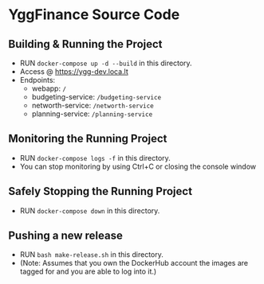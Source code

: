 # YggFinance Source Code

## Building & Running the Project

- RUN `docker-compose up -d --build` in this directory.
- Access @ <https://ygg-dev.loca.lt>
- Endpoints:
  - webapp:             `/`
  - budgeting-service:  `/budgeting-service`
  - networth-service:   `/networth-service`
  - planning-service:   `/planning-service`

## Monitoring the Running Project

- RUN `docker-compose logs -f` in this directory.
- You can stop monitoring by using Ctrl+C or closing the console window

## Safely Stopping the Running Project

- RUN `docker-compose down` in this directory.

## Pushing a new release

- RUN `bash make-release.sh` in this directory.
- (Note: Assumes that you own the DockerHub account the images are tagged for and you are able to log into it.)
